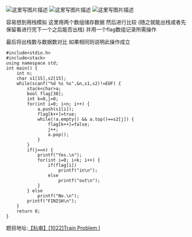 ![这里写图片描述](http://img.blog.csdn.net/20160304221822435)
![这里写图片描述](http://img.blog.csdn.net/20160304221827075)
![这里写图片描述](http://img.blog.csdn.net/20160304221844294)

容易想到用栈模拟
这里用两个数组储存数据
然后进行比较
(随之就能出栈或者先保留看进行完下一个之后能否出栈)
并用一个flag数组记录所需操作

最后将出栈数与数据数对比
如果相同则说明此操作成立

```
#include<stdio.h>
#include<stack>
using namespace std;
int main() {
	int n;
	char s1[15],s2[15];
	while(scanf("%d %s %s",&n,s1,s2)!=EOF) {
		stack<char>a;
		bool flag[30];
		int k=0,j=0;
		for(int i=0; i<n; i++) {
			a.push(s1[i]);
			flag[k++]=true;
			while(!a.empty() && a.top()==s2[j]) {
				flag[k++]=false;
				j++;
				a.pop();
			}
		}
		if(j==n) {
			printf("Yes.\n");
			for(int i=0; i<k; i++) {
				if(flag[i])
					printf("in\n");
				else
					printf("out\n");
			}
		} else
			printf("No.\n");
		printf("FINISH\n");
	}
	return 0;
}

```


题目地址:[【杭电】[1022]Train Problem I](http://acm.hdu.edu.cn/showproblem.php?pid=1022)